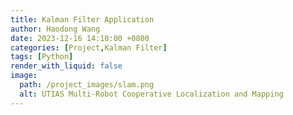 ```yaml
---
title: Kalman Filter Application 
author: Haodong Wang
date: 2023-12-16 14:10:00 +0800
categories: [Project,Kalman Filter]
tags: [Python]
render_with_liquid: false
image:
  path: /project_images/slam.png
  alt: UTIAS Multi-Robot Cooperative Localization and Mapping
---
```



